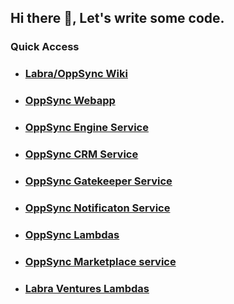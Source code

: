## Hi there 👋, Let's write some code.

### Quick Access
- ### [Labra/OppSync Wiki](https://github.com/ibexlabs/labrav-product_engineering_docs/wiki)
- ### [OppSync Webapp](https://github.com/ibexlabs/oppsync-webapp)
- ### [OppSync Engine Service](https://github.com/ibexlabs/oppsync-engine_service)
- ### [OppSync CRM Service](https://github.com/ibexlabs/oppsync-crm_service_2)
- ### [OppSync Gatekeeper Service](https://github.com/ibexlabs/oppsync-gatekeeper_service)
- ### [OppSync Notificaton Service](https://github.com/ibexlabs/labrav-notification_service)
- ### [OppSync Lambdas](https://github.com/ibexlabs/labrav-oppsync-lambdas)
- ### [OppSync Marketplace service](https://github.com/ibexlabs/oppsync-marketplace_service)
- ### [Labra Ventures Lambdas](https://github.com/ibexlabs/labrav-lambdas)

